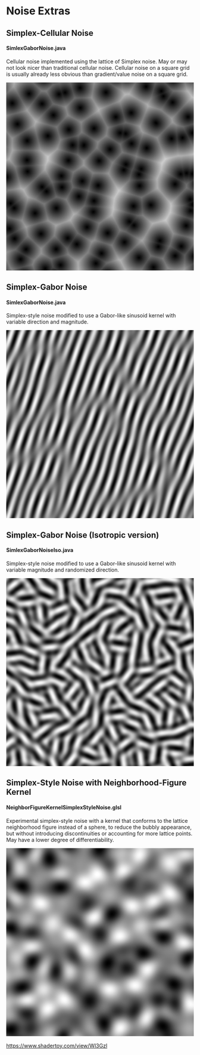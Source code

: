 # Noise Extras

## Simplex-Cellular Noise
#### SimlexGaborNoise.java
Cellular noise implemented using the lattice of Simplex noise. May or may not look nicer than traditional cellular noise. Cellular noise on a square grid is usually already less obvious than gradient/value noise on a square grid.

![Simplex-Cellular Noise](images/SimplexCellularNoise.png?raw=true)

## Simplex-Gabor Noise
#### SimlexGaborNoise.java
Simplex-style noise modified to use a Gabor-like sinusoid kernel with variable direction and magnitude.

![Simplex-Gabor Noise](images/SimplexGaborNoise.png?raw=true)

## Simplex-Gabor Noise (Isotropic version)
#### SimlexGaborNoiseIso.java
Simplex-style noise modified to use a Gabor-like sinusoid kernel with variable magnitude and randomized direction.

![Simplex-Gabor Noise Isotropic](images/SimplexGaborNoiseIso.png?raw=true)

## Simplex-Style Noise with Neighborhood-Figure Kernel
#### NeighborFigureKernelSimplexStyleNoise.glsl
Experimental simplex-style noise with a kernel that conforms to the lattice neighborhood figure instead of a sphere, to reduce the bubbly appearance, but without introducing discontinuities or accounting for more lattice points. May have a lower degree of differentiability.

![Space Tiling Kernel Simplex Style Noise](images/NeighborFigureKernelSimplexStyleNoise.png?raw=true)

https://www.shadertoy.com/view/Wl3Gzl
